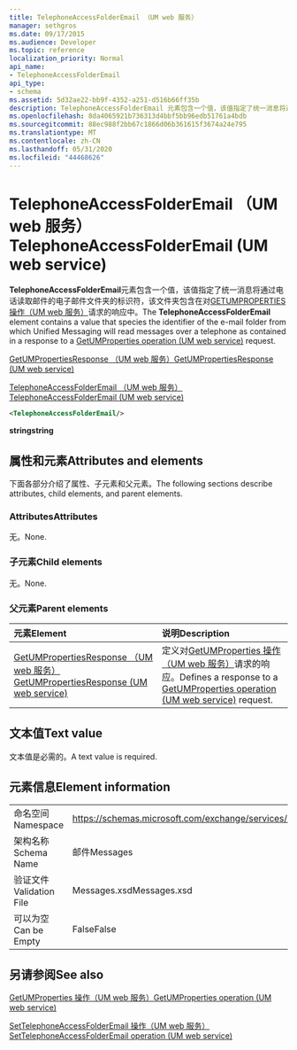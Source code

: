 ```yaml
---
title: TelephoneAccessFolderEmail （UM web 服务）
manager: sethgros
ms.date: 09/17/2015
ms.audience: Developer
ms.topic: reference
localization_priority: Normal
api_name:
- TelephoneAccessFolderEmail
api_type:
- schema
ms.assetid: 5d32ae22-bb9f-4352-a251-d516b66ff35b
description: TelephoneAccessFolderEmail 元素包含一个值，该值指定了统一消息将通过电话读取邮件的电子邮件文件夹的标识符，该文件夹包含在对 GetUMProperties 操作（UM web 服务）请求的响应中。
ms.openlocfilehash: 8da4065921b736313d4bbf5bb96edb51761a4bdb
ms.sourcegitcommit: 88ec988f2bb67c1866d06b361615f3674a24e795
ms.translationtype: MT
ms.contentlocale: zh-CN
ms.lasthandoff: 05/31/2020
ms.locfileid: "44468626"
---
```

# <a name="telephoneaccessfolderemail-um-web-service"></a><span data-ttu-id="54666-103">TelephoneAccessFolderEmail （UM web 服务）</span><span class="sxs-lookup"><span data-stu-id="54666-103">TelephoneAccessFolderEmail (UM web service)</span></span>

<span data-ttu-id="54666-104">**TelephoneAccessFolderEmail**元素包含一个值，该值指定了统一消息将通过电话读取邮件的电子邮件文件夹的标识符，该文件夹包含在对[GETUMPROPERTIES 操作（UM web 服务）](getumproperties-operation-um-web-service.md)请求的响应中。</span><span class="sxs-lookup"><span data-stu-id="54666-104">The **TelephoneAccessFolderEmail** element contains a value that species the identifier of the e-mail folder from which Unified Messaging will read messages over a telephone as contained in a response to a [GetUMProperties operation (UM web service)](getumproperties-operation-um-web-service.md) request.</span></span> 
  
[<span data-ttu-id="54666-105">GetUMPropertiesResponse （UM web 服务）</span><span class="sxs-lookup"><span data-stu-id="54666-105">GetUMPropertiesResponse (UM web service)</span></span>](getumpropertiesresponse-um-web-service.md)
  
[<span data-ttu-id="54666-106">TelephoneAccessFolderEmail （UM web 服务）</span><span class="sxs-lookup"><span data-stu-id="54666-106">TelephoneAccessFolderEmail (UM web service)</span></span>](telephoneaccessfolderemail-um-web-service.md)
  
```xml
<TelephoneAccessFolderEmail/>
```

 <span data-ttu-id="54666-107">**string**</span><span class="sxs-lookup"><span data-stu-id="54666-107">**string**</span></span>
## <a name="attributes-and-elements"></a><span data-ttu-id="54666-108">属性和元素</span><span class="sxs-lookup"><span data-stu-id="54666-108">Attributes and elements</span></span>

<span data-ttu-id="54666-109">下面各部分介绍了属性、子元素和父元素。</span><span class="sxs-lookup"><span data-stu-id="54666-109">The following sections describe attributes, child elements, and parent elements.</span></span>
  
### <a name="attributes"></a><span data-ttu-id="54666-110">Attributes</span><span class="sxs-lookup"><span data-stu-id="54666-110">Attributes</span></span>

<span data-ttu-id="54666-111">无。</span><span class="sxs-lookup"><span data-stu-id="54666-111">None.</span></span>
  
### <a name="child-elements"></a><span data-ttu-id="54666-112">子元素</span><span class="sxs-lookup"><span data-stu-id="54666-112">Child elements</span></span>

<span data-ttu-id="54666-113">无。</span><span class="sxs-lookup"><span data-stu-id="54666-113">None.</span></span>
  
### <a name="parent-elements"></a><span data-ttu-id="54666-114">父元素</span><span class="sxs-lookup"><span data-stu-id="54666-114">Parent elements</span></span>

|<span data-ttu-id="54666-115">**元素**</span><span class="sxs-lookup"><span data-stu-id="54666-115">**Element**</span></span>|<span data-ttu-id="54666-116">**说明**</span><span class="sxs-lookup"><span data-stu-id="54666-116">**Description**</span></span>|
|:-----|:-----|
|[<span data-ttu-id="54666-117">GetUMPropertiesResponse （UM web 服务）</span><span class="sxs-lookup"><span data-stu-id="54666-117">GetUMPropertiesResponse (UM web service)</span></span>](getumpropertiesresponse-um-web-service.md) <br/> |<span data-ttu-id="54666-118">定义对[GetUMProperties 操作（UM web 服务）](getumproperties-operation-um-web-service.md)请求的响应。</span><span class="sxs-lookup"><span data-stu-id="54666-118">Defines a response to a [GetUMProperties operation (UM web service)](getumproperties-operation-um-web-service.md) request.</span></span>  <br/> |
   
## <a name="text-value"></a><span data-ttu-id="54666-119">文本值</span><span class="sxs-lookup"><span data-stu-id="54666-119">Text value</span></span>

<span data-ttu-id="54666-120">文本值是必需的。</span><span class="sxs-lookup"><span data-stu-id="54666-120">A text value is required.</span></span>
  
## <a name="element-information"></a><span data-ttu-id="54666-121">元素信息</span><span class="sxs-lookup"><span data-stu-id="54666-121">Element information</span></span>

|||
|:-----|:-----|
|<span data-ttu-id="54666-122">命名空间</span><span class="sxs-lookup"><span data-stu-id="54666-122">Namespace</span></span>  <br/> |https://schemas.microsoft.com/exchange/services/2006/messages  <br/> |
|<span data-ttu-id="54666-123">架构名称</span><span class="sxs-lookup"><span data-stu-id="54666-123">Schema Name</span></span>  <br/> |<span data-ttu-id="54666-124">邮件</span><span class="sxs-lookup"><span data-stu-id="54666-124">Messages</span></span>  <br/> |
|<span data-ttu-id="54666-125">验证文件</span><span class="sxs-lookup"><span data-stu-id="54666-125">Validation File</span></span>  <br/> |<span data-ttu-id="54666-126">Messages.xsd</span><span class="sxs-lookup"><span data-stu-id="54666-126">Messages.xsd</span></span>  <br/> |
|<span data-ttu-id="54666-127">可以为空</span><span class="sxs-lookup"><span data-stu-id="54666-127">Can be Empty</span></span>  <br/> |<span data-ttu-id="54666-128">False</span><span class="sxs-lookup"><span data-stu-id="54666-128">False</span></span>  <br/> |
   
## <a name="see-also"></a><span data-ttu-id="54666-129">另请参阅</span><span class="sxs-lookup"><span data-stu-id="54666-129">See also</span></span>



[<span data-ttu-id="54666-130">GetUMProperties 操作（UM web 服务）</span><span class="sxs-lookup"><span data-stu-id="54666-130">GetUMProperties operation (UM web service)</span></span>](getumproperties-operation-um-web-service.md)
  
[<span data-ttu-id="54666-131">SetTelephoneAccessFolderEmail 操作（UM web 服务）</span><span class="sxs-lookup"><span data-stu-id="54666-131">SetTelephoneAccessFolderEmail operation (UM web service)</span></span>](settelephoneaccessfolderemail-operation-um-web-service.md)

